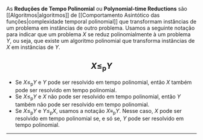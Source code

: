 As **Reduções de Tempo Polinomial** ou **Polynomial-time Reductions** são [[Algoritmos|algoritmos]] de [[Comportamento Asintótico das funções|complexidade temporal polinomial]] que transformam instâncias de um problema em instâncias de outro problema. 
Usamos a seguinte notação para indicar que um problema $X$ se reduz polinomialmente à um problema $Y$, ou seja, que existe um algoritmo polinomial que transforma instâncias de $X$ em instâncias de $Y$.

$$X\le_\text{p}Y$$
---
- Se $X\le_\text{p}Y$ e $Y$ pode ser resolvido em tempo polinomial, então $X$ também pode ser resolvido em tempo polinomial.
- Se $X\le_\text{p}Y$ e $X$ não pode ser resolvido em tempo polinomial, então $Y$ também não pode ser resolvido em tempo polinomial.
- Se $X\le_\text{p}Y$ e $Y\le_\text{p}X$, usamos a notação $X\equiv_\text{p}Y$. Nesse caso, $X$ pode ser resolvido em tempo polinomial se, e só se, $Y$ pode ser resolvido em tempo polinomial.

---

